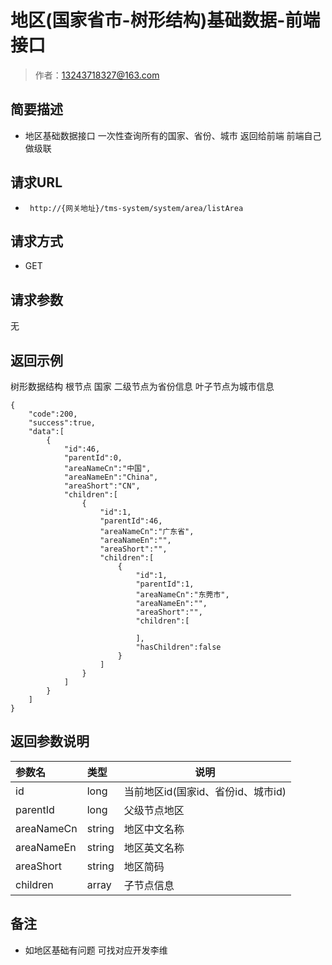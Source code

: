 # 地区(国家省市-树形结构)基础数据-前端接口

> 作者：13243718327@163.com

## 简要描述

- 地区基础数据接口 一次性查询所有的国家、省份、城市 返回给前端  前端自己做级联

## 请求URL
- ` http://{网关地址}/tms-system/system/area/listArea`
  
## 请求方式
- GET

## 请求参数
无

## 返回示例 
树形数据结构 根节点 国家   二级节点为省份信息  叶子节点为城市信息
``` 
{
    "code":200,
    "success":true,
    "data":[
        {
            "id":46,
            "parentId":0,
            "areaNameCn":"中国",
            "areaNameEn":"China",
            "areaShort":"CN",
            "children":[
                {
                    "id":1,
                    "parentId":46,
                    "areaNameCn":"广东省",
                    "areaNameEn":"",
                    "areaShort":"",
                    "children":[
                        {
                            "id":1,
                            "parentId":1,
                            "areaNameCn":"东莞市",
                            "areaNameEn":"",
                            "areaShort":"",
                            "children":[

                            ],
                            "hasChildren":false
                        }
                    ]
                }
            ]
        }
    ]
}
```

## 返回参数说明 

|参数名|类型|说明|
|:-----  |:-----|-----                           |
|id |long   |当前地区id(国家id、省份id、城市id) |
|parentId |long   |父级节点地区|
|areaNameCn |string   |地区中文名称|
|areaNameEn |string   |地区英文名称|
|areaShort |string   |地区简码|
|children |array   |子节点信息|
## 备注 

- 如地区基础有问题 可找对应开发李维